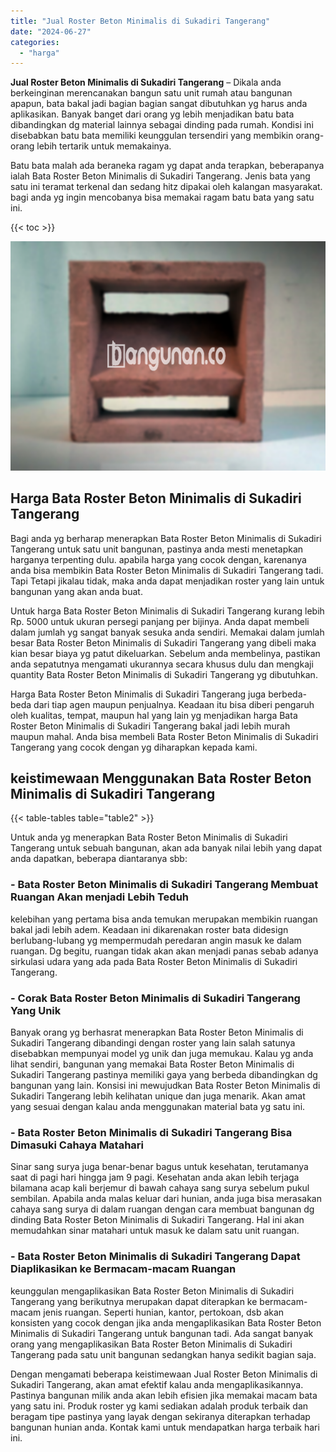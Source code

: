 ```yaml
---
title: "Jual Roster Beton Minimalis di Sukadiri Tangerang"
date: "2024-06-27"
categories: 
  - "harga"
---
```


**Jual Roster Beton Minimalis di Sukadiri Tangerang** – Dikala anda berkeinginan merencanakan bangun satu unit rumah atau bangunan apapun, bata bakal jadi bagian bagian sangat dibutuhkan yg harus anda aplikasikan. Banyak banget dari orang yg lebih menjadikan batu bata dibandingkan dg material lainnya sebagai dinding pada rumah. Kondisi ini disebabkan batu bata memiliki keunggulan tersendiri yang membikin orang-orang lebih tertarik untuk memakainya.

Batu bata malah ada beraneka ragam yg dapat anda terapkan, beberapanya ialah Bata Roster Beton Minimalis di Sukadiri Tangerang. Jenis bata yang satu ini teramat terkenal dan sedang hitz dipakai oleh kalangan masyarakat. bagi anda yg ingin mencobanya bisa memakai ragam batu bata yang satu ini.

{{< toc >}}

![Jual Roster Beton Minimalis di Sukadiri Tangerang](/images/bata-roster-minimalis-37.png)

## Harga Bata Roster Beton Minimalis di Sukadiri Tangerang

Bagi anda yg berharap menerapkan Bata Roster Beton Minimalis di Sukadiri Tangerang untuk satu unit bangunan, pastinya anda mesti menetapkan harganya terpenting dulu. apabila harga yang cocok dengan, karenanya anda bisa membikin Bata Roster Beton Minimalis di Sukadiri Tangerang tadi. Tapi Tetapi jikalau tidak, maka anda dapat menjadikan roster yang lain untuk bangunan yang akan anda buat.

Untuk harga Bata Roster Beton Minimalis di Sukadiri Tangerang kurang lebih Rp. 5000 untuk ukuran persegi panjang per bijinya. Anda dapat membeli dalam jumlah yg sangat banyak sesuka anda sendiri. Memakai dalam jumlah besar Bata Roster Beton Minimalis di Sukadiri Tangerang yang dibeli maka kian besar biaya yg patut dikeluarkan. Sebelum anda membelinya, pastikan anda sepatutnya mengamati ukurannya secara khusus dulu dan mengkaji quantity Bata Roster Beton Minimalis di Sukadiri Tangerang yg dibutuhkan.

Harga Bata Roster Beton Minimalis di Sukadiri Tangerang juga berbeda-beda dari tiap agen maupun penjualnya. Keadaan itu bisa diberi pengaruh oleh kualitas, tempat, maupun hal yang lain yg menjadikan harga Bata Roster Beton Minimalis di Sukadiri Tangerang bakal jadi lebih murah maupun mahal. Anda bisa membeli Bata Roster Beton Minimalis di Sukadiri Tangerang yang cocok dengan yg diharapkan kepada kami.

## keistimewaan Menggunakan Bata Roster Beton Minimalis di Sukadiri Tangerang

{{< table-tables table="table2" >}}

Untuk anda yg menerapkan Bata Roster Beton Minimalis di Sukadiri Tangerang untuk sebuah bangunan, akan ada banyak nilai lebih yang dapat anda dapatkan, beberapa diantaranya sbb:

### \- Bata Roster Beton Minimalis di Sukadiri Tangerang Membuat Ruangan Akan menjadi Lebih Teduh

kelebihan yang pertama bisa anda temukan merupakan membikin ruangan bakal jadi lebih adem. Keadaan ini dikarenakan roster bata didesign berlubang-lubang yg mempermudah peredaran angin masuk ke dalam ruangan. Dg begitu, ruangan tidak akan akan menjadi panas sebab adanya sirkulasi udara yang ada pada Bata Roster Beton Minimalis di Sukadiri Tangerang.

### \- Corak Bata Roster Beton Minimalis di Sukadiri Tangerang Yang Unik

Banyak orang yg berhasrat menerapkan Bata Roster Beton Minimalis di Sukadiri Tangerang dibandingi dengan roster yang lain salah satunya disebabkan mempunyai model yg unik dan juga memukau. Kalau yg anda lihat sendiri, bangunan yang memakai Bata Roster Beton Minimalis di Sukadiri Tangerang pastinya memiliki gaya yang berbeda dibandingkan dg bangunan yang lain. Konsisi ini mewujudkan Bata Roster Beton Minimalis di Sukadiri Tangerang lebih kelihatan unique dan juga menarik. Akan amat yang sesuai dengan kalau anda menggunakan material bata yg satu ini.

### \- Bata Roster Beton Minimalis di Sukadiri Tangerang Bisa Dimasuki Cahaya Matahari

Sinar sang surya juga benar-benar bagus untuk kesehatan, terutamanya saat di pagi hari hingga jam 9 pagi. Kesehatan anda akan lebih terjaga bilamana acap kali berjemur di bawah cahaya sang surya sebelum pukul sembilan. Apabila anda malas keluar dari hunian, anda juga bisa merasakan cahaya sang surya di dalam ruangan dengan cara membuat bangunan dg dinding Bata Roster Beton Minimalis di Sukadiri Tangerang. Hal ini akan memudahkan sinar matahari untuk masuk ke dalam satu unit ruangan.

### \- Bata Roster Beton Minimalis di Sukadiri Tangerang Dapat Diaplikasikan ke Bermacam-macam Ruangan

keunggulan mengaplikasikan Bata Roster Beton Minimalis di Sukadiri Tangerang yang berikutnya merupakan dapat diterapkan ke bermacam-macam jenis ruangan. Seperti hunian, kantor, pertokoan, dsb akan konsisten yang cocok dengan jika anda mengaplikasikan Bata Roster Beton Minimalis di Sukadiri Tangerang untuk bangunan tadi. Ada sangat banyak orang yang mengaplikasikan Bata Roster Beton Minimalis di Sukadiri Tangerang pada satu unit bangunan sedangkan hanya sedikit bagian saja.

Dengan mengamati beberapa keistimewaan Jual Roster Beton Minimalis di Sukadiri Tangerang, akan amat efektif kalau anda mengaplikasikannya. Pastinya bangunan milik anda akan lebih efisien jika memakai macam bata yang satu ini. Produk roster yg kami sediakan adalah produk terbaik dan beragam tipe pastinya yang layak dengan sekiranya diterapkan terhadap bangunan hunian anda. Kontak kami untuk mendapatkan harga terbaik hari ini.
